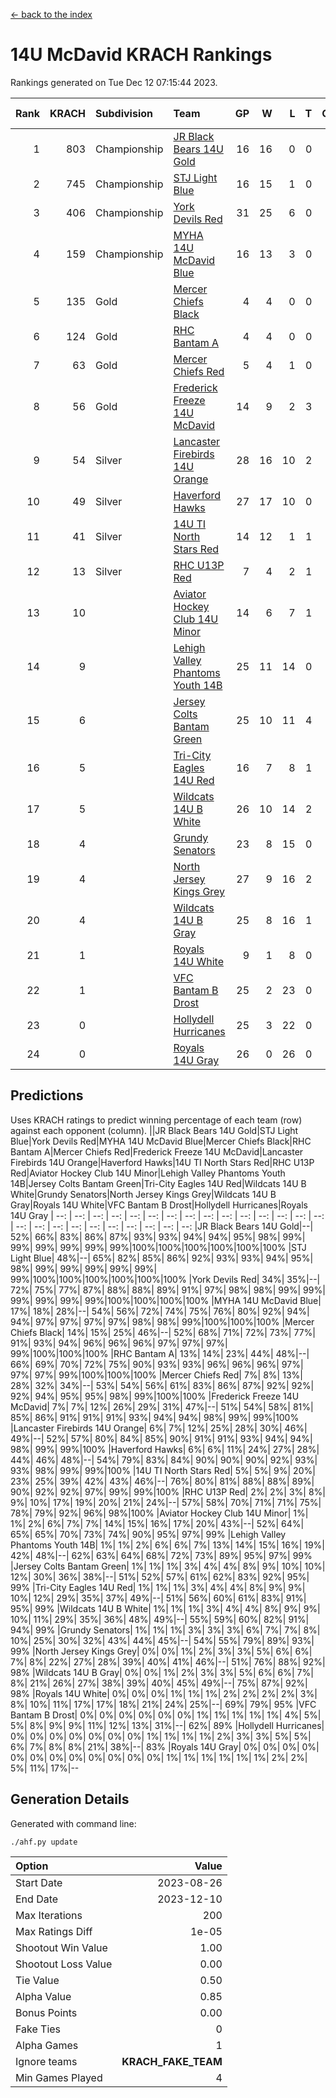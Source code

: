 [<- back to the index](readme.md)
# 14U McDavid KRACH Rankings
Rankings generated on Tue Dec 12 07:15:44 2023.

Rank|KRACH|Subdivision|Team|GP|W|L|T|OTW|OTL|SoS|Exp Wins|Win Diff
---:|---:|:---|:---|---:|---:|---:|---:|---:|---:|---:|---:|---:
1|803|Championship|[JR Black Bears 14U Gold](https://gamesheetstats.com/seasons/3659/teams/140633/schedule)|16|16|0|0|1|0|9|16.8|-0.0
2|745|Championship|[STJ Light Blue](https://gamesheetstats.com/seasons/3659/teams/140639/schedule)|16|15|1|0|0|0|68|15.9|0.0
3|406|Championship|[York Devils Red](https://gamesheetstats.com/seasons/3659/teams/140644/schedule)|31|25|6|0|0|0|304|25.9|0.0
4|159|Championship|[MYHA 14U McDavid Blue](https://gamesheetstats.com/seasons/3659/teams/140636/schedule)|16|13|3|0|0|0|68|13.9|0.0
5|135|Gold|[Mercer Chiefs Black](https://gamesheetstats.com/seasons/3659/teams/140605/schedule)|4|4|0|0|0|0|4|4.9|0.0
6|124|Gold|[RHC Bantam A](https://gamesheetstats.com/seasons/3659/teams/140618/schedule)|4|4|0|0|0|0|4|4.9|0.0
7|63|Gold|[Mercer Chiefs Red](https://gamesheetstats.com/seasons/3659/teams/140606/schedule)|5|4|1|0|0|0|71|4.9|0.0
8|56|Gold|[Frederick Freeze 14U McDavid](https://gamesheetstats.com/seasons/3659/teams/140628/schedule)|14|9|2|3|0|0|66|11.4|0.0
9|54|Silver|[Lancaster Firebirds 14U Orange](https://gamesheetstats.com/seasons/3659/teams/140634/schedule)|28|16|10|2|0|0|160|17.9|0.0
10|49|Silver|[Haverford Hawks](https://gamesheetstats.com/seasons/3659/teams/140630/schedule)|27|17|10|0|0|0|150|17.9|0.0
11|41|Silver|[14U TI North Stars Red](https://gamesheetstats.com/seasons/3659/teams/140626/schedule)|14|12|1|1|0|0|8|13.4|0.0
12|13|Silver|[RHC U13P Red](https://gamesheetstats.com/seasons/3659/teams/140619/schedule)|7|4|2|1|0|0|54|5.4|0.0
13|10||[Aviator Hockey Club 14U Minor](https://gamesheetstats.com/seasons/3659/teams/140627/schedule)|14|6|7|1|0|0|176|7.4|0.0
14|9||[Lehigh Valley Phantoms Youth 14B](https://gamesheetstats.com/seasons/3659/teams/140635/schedule)|25|11|14|0|1|1|101|11.9|0.0
15|6||[Jersey Colts Bantam Green](https://gamesheetstats.com/seasons/3659/teams/140632/schedule)|25|10|11|4|1|0|36|12.9|0.0
16|5||[Tri-City Eagles 14U Red](https://gamesheetstats.com/seasons/3659/teams/140640/schedule)|16|7|8|1|1|0|85|8.4|0.0
17|5||[Wildcats 14U B White](https://gamesheetstats.com/seasons/3659/teams/140643/schedule)|26|10|14|2|1|1|67|11.9|0.0
18|4||[Grundy Senators](https://gamesheetstats.com/seasons/3659/teams/140629/schedule)|23|8|15|0|0|1|200|8.9|0.0
19|4||[North Jersey Kings Grey](https://gamesheetstats.com/seasons/3659/teams/140637/schedule)|27|9|16|2|1|0|47|10.9|0.0
20|4||[Wildcats 14U B Gray](https://gamesheetstats.com/seasons/3659/teams/140642/schedule)|25|8|16|1|0|0|61|9.4|0.0
21|1||[Royals 14U White](https://gamesheetstats.com/seasons/3659/teams/140620/schedule)|9|1|8|0|0|1|177|1.9|0.0
22|1||[VFC Bantam B Drost](https://gamesheetstats.com/seasons/3659/teams/140641/schedule)|25|2|23|0|0|2|215|2.9|0.0
23|0||[Hollydell Hurricanes](https://gamesheetstats.com/seasons/3659/teams/140631/schedule)|25|3|22|0|0|0|36|3.9|0.0
24|0||[Royals 14U Gray](https://gamesheetstats.com/seasons/3659/teams/140638/schedule)|26|0|26|0|0|0|104|0.9|0.0

## Predictions
Uses KRACH ratings to predict winning percentage of each team (row) against each opponent (column).
||JR Black Bears 14U Gold|STJ Light Blue|York Devils Red|MYHA 14U McDavid Blue|Mercer Chiefs Black|RHC Bantam A|Mercer Chiefs Red|Frederick Freeze 14U McDavid|Lancaster Firebirds 14U Orange|Haverford Hawks|14U TI North Stars Red|RHC U13P Red|Aviator Hockey Club 14U Minor|Lehigh Valley Phantoms Youth 14B|Jersey Colts Bantam Green|Tri-City Eagles 14U Red|Wildcats 14U B White|Grundy Senators|North Jersey Kings Grey|Wildcats 14U B Gray|Royals 14U White|VFC Bantam B Drost|Hollydell Hurricanes|Royals 14U Gray
| --: | --: | --: | --: | --: | --: | --: | --: | --: | --: | --: | --: | --: | --: | --: | --: | --: | --: | --: | --: | --: | --: | --: | --: | --: 
|JR Black Bears 14U Gold|--| 52%| 66%| 83%| 86%| 87%| 93%| 93%| 94%| 94%| 95%| 98%| 99%| 99%| 99%| 99%| 99%| 99%|100%|100%|100%|100%|100%|100%
|STJ Light Blue| 48%|--| 65%| 82%| 85%| 86%| 92%| 93%| 93%| 94%| 95%| 98%| 99%| 99%| 99%| 99%| 99%| 99%|100%|100%|100%|100%|100%|100%
|York Devils Red| 34%| 35%|--| 72%| 75%| 77%| 87%| 88%| 88%| 89%| 91%| 97%| 98%| 98%| 99%| 99%| 99%| 99%| 99%| 99%|100%|100%|100%|100%
|MYHA 14U McDavid Blue| 17%| 18%| 28%|--| 54%| 56%| 72%| 74%| 75%| 76%| 80%| 92%| 94%| 94%| 97%| 97%| 97%| 97%| 98%| 98%| 99%|100%|100%|100%
|Mercer Chiefs Black| 14%| 15%| 25%| 46%|--| 52%| 68%| 71%| 72%| 73%| 77%| 91%| 93%| 94%| 96%| 96%| 96%| 97%| 97%| 97%| 99%|100%|100%|100%
|RHC Bantam A| 13%| 14%| 23%| 44%| 48%|--| 66%| 69%| 70%| 72%| 75%| 90%| 93%| 93%| 96%| 96%| 96%| 97%| 97%| 97%| 99%|100%|100%|100%
|Mercer Chiefs Red|  7%|  8%| 13%| 28%| 32%| 34%|--| 53%| 54%| 56%| 61%| 83%| 86%| 87%| 92%| 92%| 92%| 94%| 95%| 95%| 98%| 99%|100%|100%
|Frederick Freeze 14U McDavid|  7%|  7%| 12%| 26%| 29%| 31%| 47%|--| 51%| 54%| 58%| 81%| 85%| 86%| 91%| 91%| 91%| 93%| 94%| 94%| 98%| 99%| 99%|100%
|Lancaster Firebirds 14U Orange|  6%|  7%| 12%| 25%| 28%| 30%| 46%| 49%|--| 52%| 57%| 80%| 84%| 85%| 90%| 91%| 91%| 93%| 94%| 94%| 98%| 99%| 99%|100%
|Haverford Hawks|  6%|  6%| 11%| 24%| 27%| 28%| 44%| 46%| 48%|--| 54%| 79%| 83%| 84%| 90%| 90%| 90%| 92%| 93%| 93%| 98%| 99%| 99%|100%
|14U TI North Stars Red|  5%|  5%|  9%| 20%| 23%| 25%| 39%| 42%| 43%| 46%|--| 76%| 80%| 81%| 88%| 88%| 89%| 90%| 92%| 92%| 97%| 99%| 99%|100%
|RHC U13P Red|  2%|  2%|  3%|  8%|  9%| 10%| 17%| 19%| 20%| 21%| 24%|--| 57%| 58%| 70%| 71%| 71%| 75%| 78%| 79%| 92%| 96%| 98%|100%
|Aviator Hockey Club 14U Minor|  1%|  1%|  2%|  6%|  7%|  7%| 14%| 15%| 16%| 17%| 20%| 43%|--| 52%| 64%| 65%| 65%| 70%| 73%| 74%| 90%| 95%| 97%| 99%
|Lehigh Valley Phantoms Youth 14B|  1%|  1%|  2%|  6%|  6%|  7%| 13%| 14%| 15%| 16%| 19%| 42%| 48%|--| 62%| 63%| 64%| 68%| 72%| 73%| 89%| 95%| 97%| 99%
|Jersey Colts Bantam Green|  1%|  1%|  1%|  3%|  4%|  4%|  8%|  9%| 10%| 10%| 12%| 30%| 36%| 38%|--| 51%| 52%| 57%| 61%| 62%| 83%| 92%| 95%| 99%
|Tri-City Eagles 14U Red|  1%|  1%|  1%|  3%|  4%|  4%|  8%|  9%|  9%| 10%| 12%| 29%| 35%| 37%| 49%|--| 51%| 56%| 60%| 61%| 83%| 91%| 95%| 99%
|Wildcats 14U B White|  1%|  1%|  1%|  3%|  4%|  4%|  8%|  9%|  9%| 10%| 11%| 29%| 35%| 36%| 48%| 49%|--| 55%| 59%| 60%| 82%| 91%| 94%| 99%
|Grundy Senators|  1%|  1%|  1%|  3%|  3%|  3%|  6%|  7%|  7%|  8%| 10%| 25%| 30%| 32%| 43%| 44%| 45%|--| 54%| 55%| 79%| 89%| 93%| 99%
|North Jersey Kings Grey|  0%|  0%|  1%|  2%|  3%|  3%|  5%|  6%|  6%|  7%|  8%| 22%| 27%| 28%| 39%| 40%| 41%| 46%|--| 51%| 76%| 88%| 92%| 98%
|Wildcats 14U B Gray|  0%|  0%|  1%|  2%|  3%|  3%|  5%|  6%|  6%|  7%|  8%| 21%| 26%| 27%| 38%| 39%| 40%| 45%| 49%|--| 75%| 87%| 92%| 98%
|Royals 14U White|  0%|  0%|  0%|  1%|  1%|  1%|  2%|  2%|  2%|  2%|  3%|  8%| 10%| 11%| 17%| 17%| 18%| 21%| 24%| 25%|--| 69%| 79%| 95%
|VFC Bantam B Drost|  0%|  0%|  0%|  0%|  0%|  0%|  1%|  1%|  1%|  1%|  1%|  4%|  5%|  5%|  8%|  9%|  9%| 11%| 12%| 13%| 31%|--| 62%| 89%
|Hollydell Hurricanes|  0%|  0%|  0%|  0%|  0%|  0%|  0%|  1%|  1%|  1%|  1%|  2%|  3%|  3%|  5%|  5%|  6%|  7%|  8%|  8%| 21%| 38%|--| 83%
|Royals 14U Gray|  0%|  0%|  0%|  0%|  0%|  0%|  0%|  0%|  0%|  0%|  0%|  0%|  1%|  1%|  1%|  1%|  1%|  1%|  2%|  2%|  5%| 11%| 17%|--

## Generation Details

Generated with command line:
```
./ahf.py update
```

| Option | Value |
| :----- | ----: |
| Start Date | 2023-08-26 |
| End Date | 2023-12-10 |
| Max Iterations | 200 |
| Max Ratings Diff | 1e-05 |
| Shootout Win Value | 1.00 |
| Shootout Loss Value | 0.00 |
| Tie Value | 0.50 |
| Alpha Value | 0.85 |
| Bonus Points | 0.00 |
| Fake Ties | 0 |
| Alpha Games | 1 |
| Ignore teams | __KRACH_FAKE_TEAM__ |
| Min Games Played | 4 |


